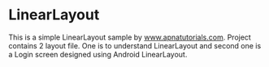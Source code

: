 # LinearLayout
This is a simple LinearLayout sample by www.apnatutorials.com. Project contains 2 layout file. One is to understand LinearLayout and second one is a Login screen designed using Android LinearLayout.
